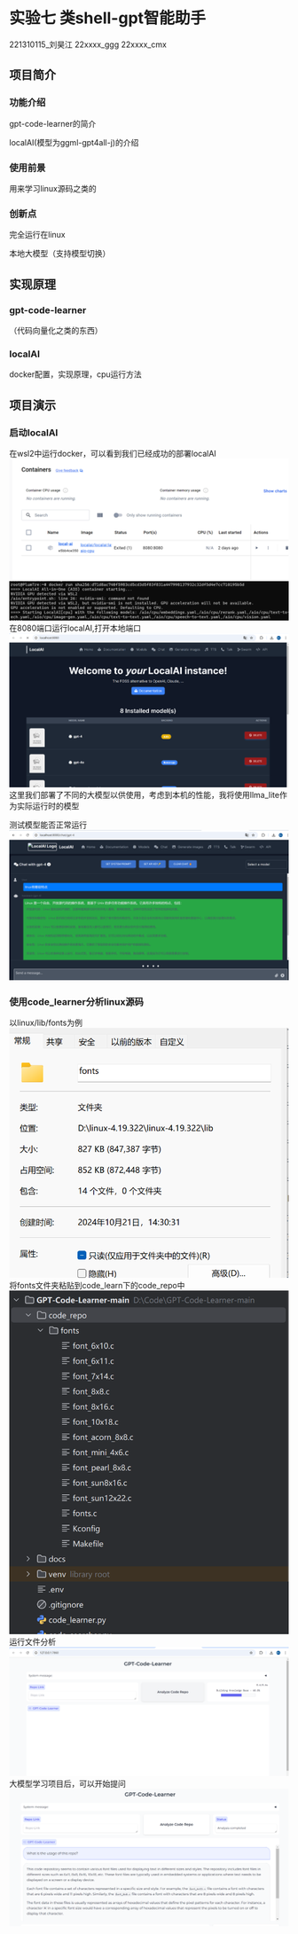 # 实验七 类shell-gpt智能助手
221310115_刘昊江 22xxxx_ggg 22xxxx_cmx


## 项目简介 
### 功能介绍
gpt-code-learner的简介

localAI(模型为ggml-gpt4all-j)的介绍

### 使用前景
用来学习linux源码之类的

### 创新点
完全运行在linux

本地大模型（支持模型切换）



## 实现原理
### gpt-code-learner
（代码向量化之类的东西）

### localAI
docker配置，实现原理，cpu运行方法



## 项目演示
### 启动localAI
在wsl2中运行docker，可以看到我们已经成功的部署localAI
![](./docker.png)
![](./wsl.png)
在8080端口运行localAI,打开本地端口
![](./localAI_frontend1.png)
这里我们部署了不同的大模型以供使用，考虑到本机的性能，我将使用llma_lite作为实际运行时的模型

测试模型能否正常运行
![](./localAI_chat.png)

### 使用code_learner分析linux源码
以linux/lib/fonts为例
![](font_folder.png)
将fonts文件夹粘贴到code_learn下的code_repo中
![](./filesys_repo.png)
运行文件分析
![](./file_analyse.png)
大模型学习项目后，可以开始提问
![](./frontend.png)
